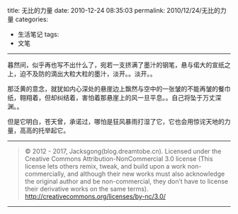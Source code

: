 title: 无比的力量
date: 2010-12-24 08:35:03
permalink: 2010/12/24/无比的力量
categories:
- 生活笔记
tags:
- 文笔

---

暮然间，似乎再也写不出什么了，宛若一支挤满了墨汁的钢笔，悬与偌大的宣纸之上，迫不及防的滴出大粒大粒的墨汁，淡开。。淡开。。

<!--more-->
那泛黄的意念，就犹如内心深处的悬崖边上飘然与空中的一张皱的不能再皱的餐巾纸，翱翔着，但却纠结着，害怕着那悬崖上的风一旦平息。。自己将坠于万丈深渊。。

但是它明白，苍天曾，承诺过，哪怕是狂风暴雨打湿了它，它也会用惊诧天地的力量，高高的托举起它。

---

> © 2012 - 2017, Jacksgong(blog.dreamtobe.cn). Licensed under the Creative Commons Attribution-NonCommercial 3.0 license (This license lets others remix, tweak, and build upon a work non-commercially, and although their new works must also acknowledge the original author and be non-commercial, they don’t have to license their derivative works on the same terms). http://creativecommons.org/licenses/by-nc/3.0/

---
